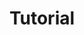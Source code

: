 ---
title: "Tutorial"
summary: "Guides and howto's for various Particl features and services"
image: "/images/categories/category-tutorial.svg"
---